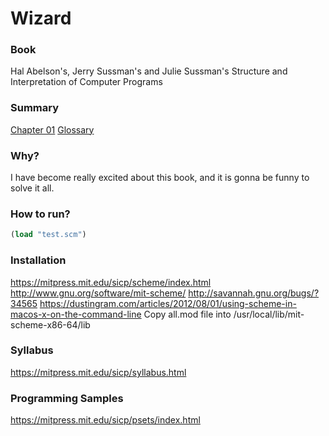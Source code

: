 # Wizard

### Book
Hal Abelson's, Jerry Sussman's and Julie Sussman's Structure and Interpretation of Computer Programs

### Summary
[Chapter 01](book/chapter-01/README.md)
[Glossary](book/glossary/README.md)


### Why?
I have become really excited about this book, and it is gonna be funny to solve it all.

### How to run?

```scheme
(load "test.scm")
```

### Installation 
https://mitpress.mit.edu/sicp/scheme/index.html
http://www.gnu.org/software/mit-scheme/
http://savannah.gnu.org/bugs/?34565
https://dustingram.com/articles/2012/08/01/using-scheme-in-macos-x-on-the-command-line
Copy all.mod file into /usr/local/lib/mit-scheme-x86-64/lib

### Syllabus
https://mitpress.mit.edu/sicp/syllabus.html

### Programming Samples
https://mitpress.mit.edu/sicp/psets/index.html